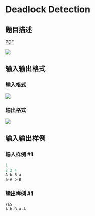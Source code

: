 # Deadlock Detection

## 题目描述

[problemUrl]: https://uva.onlinejudge.org/index.php?option=com_onlinejudge&Itemid=8&category=10&page=show_problem&problem=781

[PDF](https://uva.onlinejudge.org/external/8/p840.pdf)

![](https://cdn.luogu.com.cn/upload/vjudge_pic/UVA840/40b87863a70f4a853caa852f3baa24e35f5b2f77.png)

## 输入输出格式

### 输入格式

![](https://cdn.luogu.com.cn/upload/vjudge_pic/UVA840/d5d296f057fa2b63b05dc143674918a6336030c0.png)

### 输出格式

![](https://cdn.luogu.com.cn/upload/vjudge_pic/UVA840/3401d9e4a00296790ddc22182c3605af21135733.png)

## 输入输出样例

### 输入样例 #1

```cpp
1
2 2 4
A-b B-a
a-A b-B
```


### 输出样例 #1

```cpp
YES
A-b-B-a-A
```


